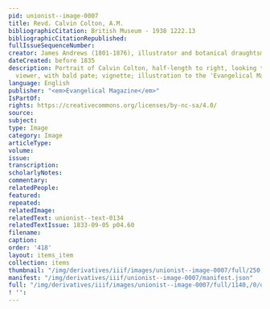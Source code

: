 ```yaml
---
pid: unionist--image-0007
title: Revd. Calvin Colton, A.M.
bibliographicCitation: British Museum - 1938 1222.13
bibliographicCitationRepublished: 
fullIssueSequenceNumber: 
creator: James Andrews (1801-1876), illustrator and botanical draughtsman
dateCreated: before 1835
description: Portrait of Calvin Colton, half-length to right, looking towards the
  viewer, with bald pate; vignette; illustration to the 'Evangelical Magazine'.
language: English
publisher: "<em>Evangelical Magazine</em>"
IsPartOf: 
rights: https://creativecommons.org/licenses/by-nc-sa/4.0/
source: 
subject: 
type: Image
category: Image
articleType: 
volume: 
issue: 
transcription: 
scholarlyNotes: 
commentary: 
relatedPeople: 
featured: 
repeated: 
relatedImage: 
relatedText: unionist--text-0134
relatedTextIssue: 1833-09-05 p04.60
filename: 
caption: 
order: '418'
layout: items_item
collection: items
thumbnail: "/img/derivatives/iiif/images/unionist--image-0007/full/250,/0/default.jpg"
manifest: "/img/derivatives/iiif/unionist--image-0007/manifest.json"
full: "/img/derivatives/iiif/images/unionist--image-0007/full/1140,/0/default.jpg"
! '': 
---
```

